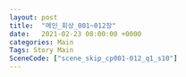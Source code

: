 ```yaml
---
layout: post
title:  "메인_회상_001~012장"
date:   2021-02-23 08:00:00 +0000
categories: Main
Tags: Story Main
SceneCode: ["scene_skip_cp001-012_q1_s10"]
---
```

